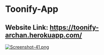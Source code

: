 # Toonify-App

## Website Link: https://toonify-archan.herokuapp.com/

[![Screenshot-41.png](https://i.postimg.cc/SNK8gvrT/Screenshot-41.png)](https://postimg.cc/Z01CRjXp)
